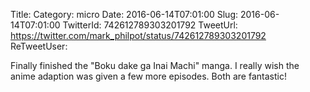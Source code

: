 Title: 
Category: micro
Date: 2016-06-14T07:01:00
Slug: 2016-06-14T07:01:00
TwitterId: 742612789303201792
TweetUrl: https://twitter.com/mark_philpot/status/742612789303201792
ReTweetUser: 

Finally finished the "Boku dake ga Inai Machi" manga. I really wish the anime adaption was given a few more episodes. Both are fantastic!